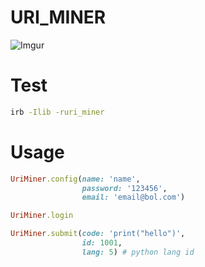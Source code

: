 # URI_MINER
![Imgur](https://i.imgur.com/zqNr116.gif[/img])

# Test

```bash
irb -Ilib -ruri_miner
```

# Usage

```ruby
UriMiner.config(name: 'name',
                password: '123456',
                email: 'email@bol.com')

UriMiner.login

UriMiner.submit(code: 'print("hello")',
                id: 1001,
                lang: 5) # python lang id
```